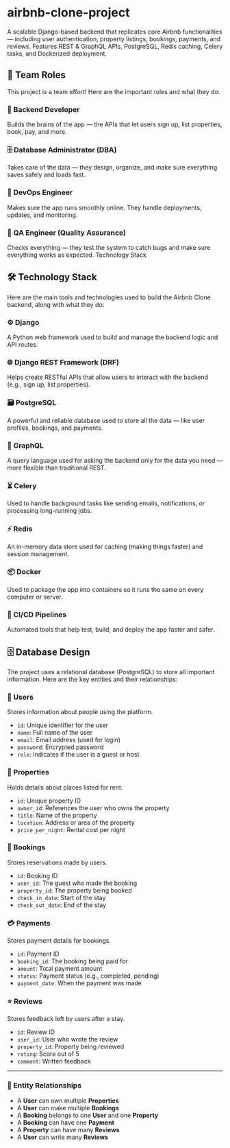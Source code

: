 # airbnb-clone-project
A scalable Django-based backend that replicates core Airbnb functionalities — including user authentication, property listings, bookings, payments, and reviews. Features REST &amp; GraphQL APIs, PostgreSQL, Redis caching, Celery tasks, and Dockerized deployment.
## 👥 Team Roles

This project is a team effort! Here are the important roles and what they do:

### 🧠 Backend Developer
Builds the brains of the app — the APIs that let users sign up, list properties, book, pay, and more.

### 🗄️ Database Administrator (DBA)
Takes care of the data — they design, organize, and make sure everything saves safely and loads fast.

### 🔧 DevOps Engineer
Makes sure the app runs smoothly online. They handle deployments, updates, and monitoring.

### 🧪 QA Engineer (Quality Assurance)
Checks everything — they test the system to catch bugs and make sure everything works as expected.
Technology Stack
## 🛠️ Technology Stack

Here are the main tools and technologies used to build the Airbnb Clone backend, along with what they do:

### ⚙️ Django
A Python web framework used to build and manage the backend logic and API routes.

### 🌐 Django REST Framework (DRF)
Helps create RESTful APIs that allow users to interact with the backend (e.g., sign up, list properties).

### 🗃️ PostgreSQL
A powerful and reliable database used to store all the data — like user profiles, bookings, and payments.

### 🔎 GraphQL
A query language used for asking the backend only for the data you need — more flexible than traditional REST.

### ⏳ Celery
Used to handle background tasks like sending emails, notifications, or processing long-running jobs.

### ⚡ Redis
An in-memory data store used for caching (making things faster) and session management.

### 📦 Docker
Used to package the app into containers so it runs the same on every computer or server.

### 🚀 CI/CD Pipelines
Automated tools that help test, build, and deploy the app faster and safer.
## 🗄️ Database Design

The project uses a relational database (PostgreSQL) to store all important information. Here are the key entities and their relationships:

### 👤 Users
Stores information about people using the platform.
- `id`: Unique identifier for the user
- `name`: Full name of the user
- `email`: Email address (used for login)
- `password`: Encrypted password
- `role`: Indicates if the user is a guest or host

### 🏡 Properties
Holds details about places listed for rent.
- `id`: Unique property ID
- `owner_id`: References the user who owns the property
- `title`: Name of the property
- `location`: Address or area of the property
- `price_per_night`: Rental cost per night

### 📆 Bookings
Stores reservations made by users.
- `id`: Booking ID
- `user_id`: The guest who made the booking
- `property_id`: The property being booked
- `check_in_date`: Start of the stay
- `check_out_date`: End of the stay

### 💳 Payments
Stores payment details for bookings.
- `id`: Payment ID
- `booking_id`: The booking being paid for
- `amount`: Total payment amount
- `status`: Payment status (e.g., completed, pending)
- `payment_date`: When the payment was made

### ⭐ Reviews
Stores feedback left by users after a stay.
- `id`: Review ID
- `user_id`: User who wrote the review
- `property_id`: Property being reviewed
- `rating`: Score out of 5
- `comment`: Written feedback

---

### 🔗 Entity Relationships

- A **User** can own multiple **Properties**
- A **User** can make multiple **Bookings**
- A **Booking** belongs to one **User** and one **Property**
- A **Booking** can have one **Payment**
- A **Property** can have many **Reviews**
- A **User** can write many **Reviews**
